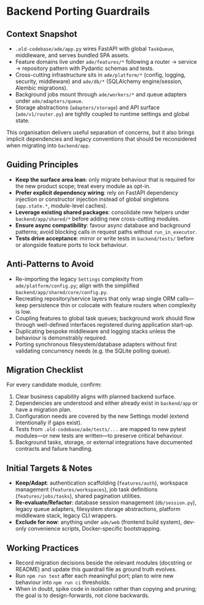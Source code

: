 # Backend Porting Guardrails

## Context Snapshot
- `.old-codebase/ade/app.py` wires FastAPI with global `TaskQueue`, middleware, and serves bundled SPA assets.
- Feature domains live under `ade/features/*` following a router → service → repository pattern with Pydantic schemas and tests.
- Cross-cutting infrastructure sits in `ade/platform/*` (config, logging, security, middleware) and `ade/db/*` (SQLAlchemy engine/session, Alembic migrations).
- Background jobs mount through `ade/workers/*` and queue adapters under `ade/adapters/queue`.
- Storage abstractions (`adapters/storage`) and API surface (`ade/v1/router.py`) are tightly coupled to runtime settings and global state.

This organisation delivers useful separation of concerns, but it also brings implicit dependencies and legacy conventions that should be reconsidered when migrating into `backend/app`.

## Guiding Principles
- **Keep the surface area lean**: only migrate behaviour that is required for the new product scope; treat every module as opt-in.
- **Prefer explicit dependency wiring**: rely on FastAPI dependency injection or constructor injection instead of global singletons (`app.state.*`, module-level caches).
- **Leverage existing shared packages**: consolidate new helpers under `backend/app/shared/*` before adding new cross-cutting modules.
- **Ensure async compatibility**: favour async database and background patterns; avoid blocking calls in request paths without `run_in_executor`.
- **Tests drive acceptance**: mirror or write tests in `backend/tests/` before or alongside feature ports to lock behaviour.

## Anti-Patterns to Avoid
- Re-importing the legacy `Settings` complexity from `ade/platform/config.py`; align with the simplified `backend/app/shared/core/config.py`.
- Recreating repository/service layers that only wrap single ORM calls—keep persistence thin or colocate with feature routers when complexity is low.
- Coupling features to global task queues; background work should flow through well-defined interfaces registered during application start-up.
- Duplicating bespoke middleware and logging stacks unless the behaviour is demonstrably required.
- Porting synchronous filesystem/database adapters without first validating concurrency needs (e.g. the SQLite polling queue).

## Migration Checklist
For every candidate module, confirm:
1. Clear business capability aligns with planned backend surface.
2. Dependencies are understood and either already exist in `backend/app` or have a migration plan.
3. Configuration needs are covered by the new Settings model (extend intentionally if gaps exist).
4. Tests from `.old-codebase/ade/tests/...` are mapped to new pytest modules—or new tests are written—to preserve critical behaviour.
5. Background tasks, storage, or external integrations have documented contracts and failure handling.

## Initial Targets & Notes
- **Keep/Adapt**: authentication scaffolding (`features/auth`), workspace management (`features/workspaces`), job task definitions (`features/jobs/tasks`), shared pagination utilities.
- **Re-evaluate/Refactor**: database session management (`db/session.py`), legacy queue adapters, filesystem storage abstractions, platform middleware stack, legacy CLI wrappers.
- **Exclude for now**: anything under `ade/web` (frontend build system), dev-only convenience scripts, Docker-specific bootstrapping.

## Working Practices
- Record migration decisions beside the relevant modules (docstring or README) and update this guardrail file as ground truth evolves.
- Run `npm run test` after each meaningful port; plan to wire new behaviour into `npm run ci` thresholds.
- When in doubt, spike code in isolation rather than copying and pruning; the goal is to design-forwards, not clone backwards.
